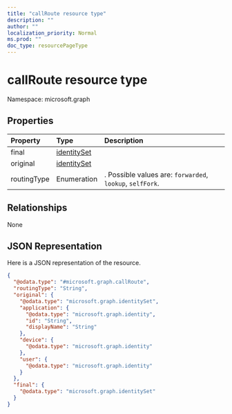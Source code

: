 ```yaml
---
title: "callRoute resource type"
description: ""
author: ""
localization_priority: Normal
ms.prod: ""
doc_type: resourcePageType
---
```


# callRoute resource type


Namespace: microsoft.graph



## Properties
|Property|Type|Description|
|:---|:---|:---|
|final|[identitySet](../resources/identityset.md)||
|original|[identitySet](../resources/identityset.md)||
|routingType|Enumeration|. Possible values are: `forwarded`, `lookup`, `selfFork`.|

## Relationships
None

## JSON Representation
Here is a JSON representation of the resource.
<!-- {
  "blockType": "resource",
  "@odata.type": "microsoft.graph.callRoute"
}
-->
``` json
{
  "@odata.type": "#microsoft.graph.callRoute",
  "routingType": "String",
  "original": {
    "@odata.type": "microsoft.graph.identitySet",
    "application": {
      "@odata.type": "microsoft.graph.identity",
      "id": "String",
      "displayName": "String"
    },
    "device": {
      "@odata.type": "microsoft.graph.identity"
    },
    "user": {
      "@odata.type": "microsoft.graph.identity"
    }
  },
  "final": {
    "@odata.type": "microsoft.graph.identitySet"
  }
}
```

